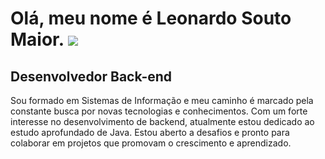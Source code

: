 Olá, meu nome é Leonardo Souto Maior. ![](https://user-images.githubusercontent.com/18350557/176309783-0785949b-9127-417c-8b55-ab5a4333674e.gif)
================================================================================================================================================

Desenvolvedor Back-end
----------------------

Sou formado em Sistemas de Informação e meu caminho é marcado pela constante busca por novas tecnologias e conhecimentos. Com um forte interesse no desenvolvimento de backend, atualmente estou dedicado ao estudo aprofundado de Java. Estou aberto a desafios e pronto para colaborar em projetos que promovam o crescimento e aprendizado.
